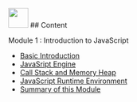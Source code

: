 <img src="https://files.catbox.moe/i076qj.png" width="40" height="40"> ## Content

Module 1 : Introduction to JavaScript
- <a href="">Basic Introduction</a>
- <a href="">JavaSript Engine</a>
- <a href="">Call Stack and Memory Heap</a>
- <a href="">JavaScript Runtime Environment</a> 
- <a href="">Summary of this Module</a> 
